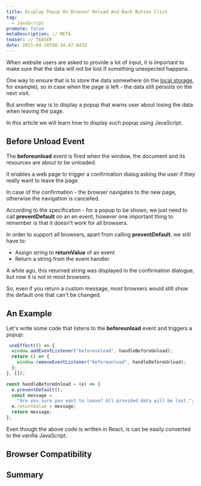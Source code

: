 ```yaml
---
title: Display Popup On Browser Reload And Back Button Click
tag:
  - JavaScript
promote: false
metaDescription: // META
teaser: // TEASER
date: 2021-04-18T08:34:47.843Z
---
```

When website users are asked to provide a lot of input, it is important to make sure that the data will not be lost if something unexpected happens.

One way to ensure that is to store the data somewhere (in the [local storage](/the-limitations-and-security-of-localstorage-in-javascript/), for example), so in case when the page is left - the data still persists on the next visit.

But another way is to display a popup that warns user about losing the data when leaving the page.

In this article we will learn how to display such popup using JavaScript.

## Before Unload Event

The **beforeunload** event is fired when the window, the document and its resources are about to be unloaded. 

It enables a web page to trigger a confirmation dialog asking the user if they really want to leave the page. 

In case of the confirmation - the browser navigates to the new page, otherwise the navigation is cancelled.

According to the specification - for a popup to be shown, we just need to call **preventDefault** on an en event, however one important thing to remember is that it doesn't work for all browsers.

In order to support all browsers, apart from calling **preventDefault**, we still have to:

* Assign string to **returnValue** of an event
* Return a string from the event handler

A while ago, this returned string was displayed in the confirmation dialogue, but now it is not in most browsers.

So, even if you return a custom message, most browsers would still show the default one that can't be changed.

## An Example

Let's write some code that listens to the **beforeunload** event and triggers a popup:

```jsx
 useEffect(() => {
  window.addEventListener("beforeunload", handleBeforeUnload);
  return () => {
    window.removeEventListener("beforeunload", handleBeforeUnload);
  };
}, []);

const handleBeforeUnload = (e) => {
  e.preventDefault();
  const message =
    "Are you sure you want to leave? All provided data will be lost.";
  e.returnValue = message;
  return message;
};
```

Even though the above code is written in React, is can be easily converted to the vanilla JavaScript.

## Browser Compatibility

## Summary